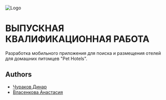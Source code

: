 
![Logo](https://i.ibb.co/Cw6Z5W6/ic-pet-hotel-1-1-1.png")


# ВЫПУСКНАЯ КВАЛИФИКАЦИОННАЯ РАБОТА

Разработка мобильного приложения для поиска и размещения отелей для домашних питомцев "Pet Hotels".






## Authors

- [Чураков Динар](https://github.com/DyreLosh)
- [Власенкова Анастасия](https://github.com/nastyavlass)




